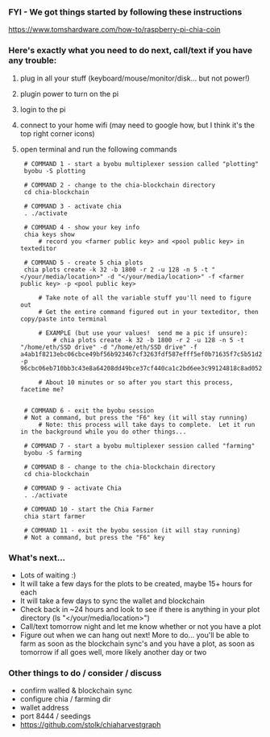 ### FYI - We got things started by following these instructions
https://www.tomshardware.com/how-to/raspberry-pi-chia-coin

### Here's exactly what you need to do next, call/text if you have any trouble:

1. plug in all your stuff (keyboard/mouse/monitor/disk... but not power!)

1. plugin power to turn on the pi

1. login to the pi

1. connect to your home wifi (may need to google how, but I think it's the top right corner icons)
 
1. open terminal and run the following commands 
	
		# COMMAND 1 - start a byobu multiplexer session called "plotting"
		byobu -S plotting

		# COMMAND 2 - change to the chia-blockchain directory
		cd chia-blockchain
	
		# COMMAND 3 - activate chia 
		. ./activate

		# COMMAND 4 - show your key info
		chia keys show 
			# record you <farmer public key> and <pool public key> in texteditor
		
		# COMMAND 5 - create 5 chia plots 
		chia plots create -k 32 -b 1800 -r 2 -u 128 -n 5 -t "</your/media/location>" -d "</your/media/location>" -f <farmer public key> -p <pool public key>

			# Take note of all the variable stuff you'll need to figure out
			# Get the entire command figured out in your texteditor, then copy/paste into terminal
			
			# EXAMPLE (but use your values!  send me a pic if unsure): 
				# chia plots create -k 32 -b 1800 -r 2 -u 128 -n 5 -t "/home/eth/SSD drive" -d "/home/eth/SSD drive" -f a4ab1f8213ebc06cbce49bf56b923467cf3263fdf587efff5ef0b71635f7c5b51d239046586354db24dfab188071d978 -p 96cbc06eb710bb3c43e8a64208dd49bce37cf440ca1c2bd6ee3c99124818c8ad0520d0b3f401151148a3a0e3c97f9f03
				
			# About 10 minutes or so after you start this process, facetime me?


		# COMMAND 6 - exit the byobu session 
		# Not a command, but press the "F6" key (it will stay running)
			# Note: this process will take days to complete.  Let it run in the background while you do other things...
		
		# COMMAND 7 - start a byobu multiplexer session called "farming"
		byobu -S farming
		
		# COMMAND 8 - change to the chia-blockchain directory
		cd chia-blockchain
	
		# COMMAND 9 - activate Chia 
		. ./activate
		
		# COMMAND 10 - start the Chia Farmer
		chia start farmer 
		
		# COMMAND 11 - exit the byobu session (it will stay running)
		# Not a command, but press the "F6" key
		
### What's next...  
* Lots of waiting :)
* It will take a few days for the plots to be created, maybe 15+ hours for each
* It will take a few days to sync the wallet and blockchain
* Check back in ~24 hours and look to see if there is anything in your plot directory (ls "</your/media/location>")
* Call/text tomorrow night and let me know whether or not you have a plot
* Figure out when we can hang out next!  More to do... you'll be able to farm as soon as the blockchain sync's and you have a plot, as soon as tomorrow if all goes well, more likely another day or two
			
### Other things to do / consider / discuss 
* confirm walled & blockchain sync
* configure chia / farming dir 
* wallet address
* port 8444 / seedings 
* https://github.com/stolk/chiaharvestgraph
